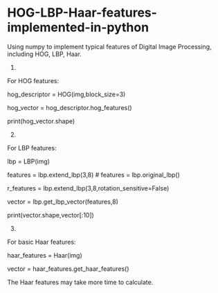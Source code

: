 # HOG-LBP-Haar-features-implemented-in-python
Using numpy to implement typical  features of Digital Image Processing, including HOG, LBP, Haar.

1.

For HOG features:

hog_descriptor = HOG(img,block_size=3)

hog_vector = hog_descriptor.hog_features()

print(hog_vector.shape)


2.

For LBP features:

lbp = LBP(img)

features = lbp.extend_lbp(3,8)  # features = lbp.original_lbp()

r_features = lbp.extend_lbp(3,8,rotation_sensitive=False)

vector = lbp.get_lbp_vector(features,8)

print(vector.shape,vector[:10])


3.

For basic Haar features:

haar_features = Haar(img)

vector = haar_features.get_haar_features()


The Haar features may take more time to calculate.
